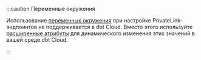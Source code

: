 :::caution Переменные окружения

Использование [переменных окружения](/docs/build/environment-variables) при настройке PrivateLink-эндпоинтов не поддерживается в dbt Cloud. Вместо этого используйте [расширенные атрибуты](/docs/deploy/deploy-environments#extended-attributes) для динамического изменения этих значений в вашей среде dbt Cloud.

:::